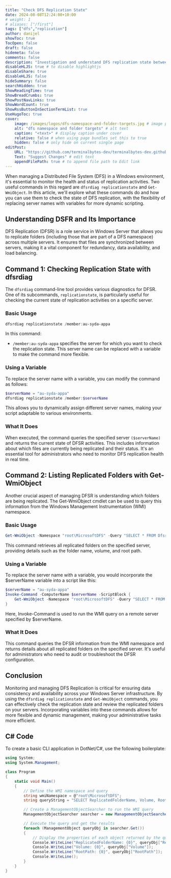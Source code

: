 ```yaml
---
title: "Check DFS Replication State"
date: 2024-08-08T12:24:00+10:00
# weight: 1
# aliases: ["/first"]
tags: ["dfs","replication"]
author: danijel
showToc: true
TocOpen: false
draft: false
hidemeta: false
comments: false
description: "Investigation and understand DFS replication state between servers"
disableHLJS: true # to disable highlightjs
disableShare: true
disableHLJS: false
hideSummary: false
searchHidden: true
ShowReadingTime: true
ShowBreadCrumbs: true
ShowPostNavLinks: true
ShowWordCount: true
ShowRssButtonInSectionTermList: true
UseHugoToc: true
cover:
    image: /images/logos/dfs-namespace-and-folder-targets.jpg # image path/url
    alt: "dfs namespace and folder targets" # alt text
    caption: "<text>" # display caption under cover
    relative: false # when using page bundles set this to true
    hidden: false # only hide on current single page
editPost:
    URL: "https://github.com/terminalbytes-dev/terminalbytes-dev.github.io/tree/main/content"
    Text: "Suggest Changes" # edit text
    appendFilePath: true # to append file path to Edit link
---
```


When managing a Distributed File System (DFS) in a Windows environment, it's essential to monitor the health and status of replication activities. Two useful commands in this regard are `dfsrdiag replicationstate` and `Get-WmiObject`. In this article, we'll explore what these commands do and how you can use them to check the state of DFS replication, with the flexibility of replacing server names with variables for more dynamic scripting.

## Understanding DSFR and Its Importance

DFS Replication (DFSR) is a role service in Windows Server that allows you to replicate folders (including those that are part of a DFS namespace) across multiple servers. It ensures that files are synchronized between servers, making it a vital component for redundancy, data availability, and load balancing.

## Command 1: Checking Replication State with dfsrdiag

The `dfsrdiag` command-line tool provides various diagnostics for DFSR. One of its subcommands, `replicationstate`, is particularly useful for checking the current state of replication activities on a specific server.

### Basic Usage

```powershell
dfsrdiag replicationstate /member:au-syda-appa
```

In this command:

- `/member:au-syda-appa` specifies the server for which you want to check the replication state. This server name can be replaced with a variable to make the command more flexible.

### Using a Variable

To replace the server name with a variable, you can modify the command as follows:

```powershell
$serverName = "au-syda-appa"
dfsrdiag replicationstate /member:$serverName
```

This allows you to dynamically assign different server names, making your script adaptable to various environments.

### What It Does

When executed, the command queries the specified server `($serverName)` and returns the current state of DFSR activities. This includes information about which files are currently being replicated and their status. It's an essential tool for administrators who need to monitor DFS replication health in real time.

## Command 2: Listing Replicated Folders with Get-WmiObject

Another crucial aspect of managing DFSR is understanding which folders are being replicated. The Get-WmiObject cmdlet can be used to query this information from the Windows Management Instrumentation (WMI) namespace.

### Basic Usage

```powershell
Get-WmiObject -Namespace "root\MicrosoftDFS" -Query "SELECT * FROM DfsrReplicatedFolderInfo" | Select-Object ReplicatedFolderName, Volume, RootPath
```

This command retrieves all replicated folders on the specified server, providing details such as the folder name, volume, and root path.

### Using a Variable

To replace the server name with a variable, you would incorporate the $serverName variable into a script like this:

```powershell
$serverName = "au-syda-appa"
Invoke-Command -ComputerName $serverName -ScriptBlock {
    Get-WmiObject -Namespace "root\MicrosoftDFS" -Query "SELECT * FROM DfsrReplicatedFolderInfo" | Select-Object ReplicatedFolderName, Volume, RootPath
}
```

Here, Invoke-Command is used to run the WMI query on a remote server specified by $serverName.

### What It Does

This command queries the DFSR information from the WMI namespace and returns details about all replicated folders on the specified server. It's useful for administrators who need to audit or troubleshoot the DFSR configuration.

## Conclusion

Monitoring and managing DFS Replication is critical for ensuring data consistency and availability across your Windows Server infrastructure. By using the `dfsrdiag replicationstate` and `Get-WmiObject` commands, you can effectively check the replication state and review the replicated folders on your servers. Incorporating variables into these commands allows for more flexible and dynamic management, making your administrative tasks more efficient.

## C# Code

To create a basic CLI application in DotNet/C#, use the following boilerplate:

```csharp
using System;
using System.Management;

class Program
{
    static void Main()
    {
        // Define the WMI namespace and query
        string wmiNamespace = @"root\MicrosoftDFS";
        string queryString = "SELECT ReplicatedFolderName, Volume, RootPath FROM DfsrReplicatedFolderInfo";

        // Create a ManagementObjectSearcher to run the WMI query
        ManagementObjectSearcher searcher = new ManagementObjectSearcher(wmiNamespace, queryString);

        // Execute the query and get the results
        foreach (ManagementObject queryObj in searcher.Get())
        {
            // Display the properties of each object returned by the query
            Console.WriteLine("ReplicatedFolderName: {0}", queryObj["ReplicatedFolderName"]);
            Console.WriteLine("Volume: {0}", queryObj["Volume"]);
            Console.WriteLine("RootPath: {0}", queryObj["RootPath"]);
            Console.WriteLine();
        }
    }
}
```
